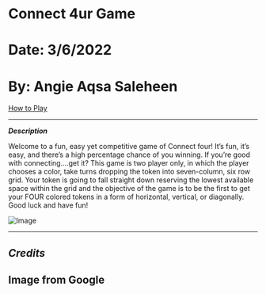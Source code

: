 # Connect 4ur Game


# Date: 3/6/2022

#  By: Angie Aqsa Saleheen

[How to Play](https://mathworld.wolfram.com/Connect-Four.html)

***

***Description***


Welcome to a fun, easy yet competitive game of Connect four! It’s fun, it’s easy, and there’s a high percentage chance of you winning. If you’re good with connecting….get it? 
This game is two player only, in which the player chooses a color, take turns dropping the token into seven-column, six row grid. Your token is going to fall straight down reserving the lowest available space within the grid and the objective of the game is to be the first to get your FOUR colored tokens in a form of horizontal, vertical, or diagonally. 
Good luck and have fun!



![Image](https://www.helpfulgames.com/bilder/spel/4-i-rad.png)

***


## ***Credits***

## Image from Google
